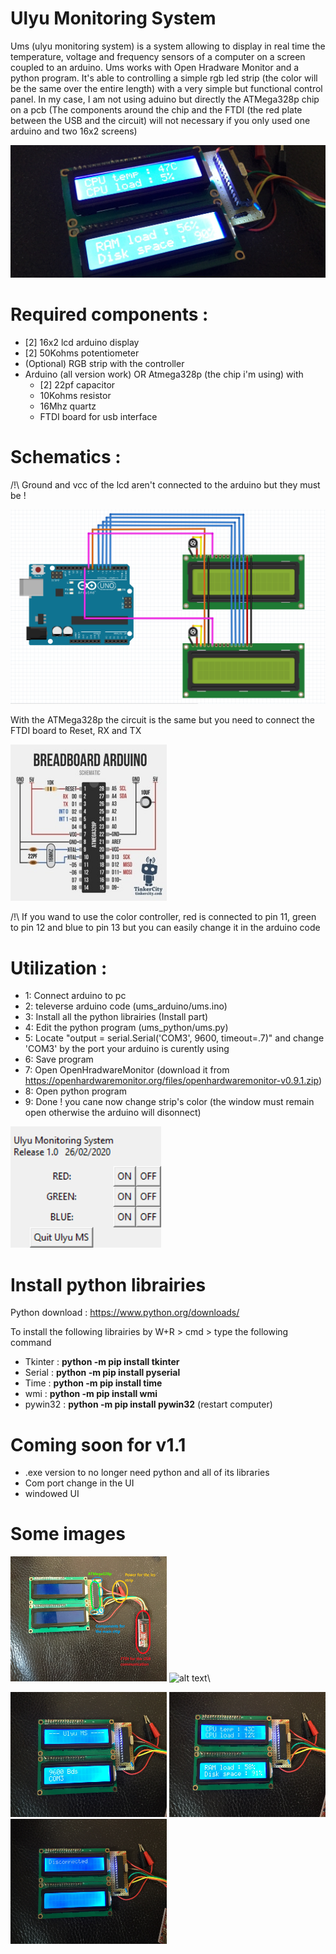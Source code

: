 # Ulyu Monitoring System
Ums (ulyu monitoring system) is a system allowing to display in real time the temperature, voltage and frequency sensors of a computer on a screen coupled to an arduino.
Ums works with Open Hradware Monitor and a python program. It's able to controlling a simple rgb led strip (the color will be the same over the entire length) with a very simple but functional control panel.
In my case, I am not using aduino but directly the ATMega328p chip on a pcb (The components around the chip and the FTDI (the red plate between the USB and the circuit) will not necessary if you only used one arduino and two 16x2 screens)

![alt text](https://github.com/Ulyuuu/ums/blob/master/Github_images/IMG_0388.jpg)



# Required components :
- [2] 16x2 lcd arduino display
- [2] 50Kohms potentiometer
- (Optional) RGB strip with the controller
- Arduino (all version work)
  OR
  Atmega328p (the chip i'm using) with
    - [2] 22pf capacitor
    - 10Kohms resistor
    - 16Mhz quartz
    - FTDI board for usb interface

# Schematics :

/!\ Ground and vcc of the lcd aren't connected to the arduino but they must be !

![alt text](https://github.com/Ulyuuu/ums/blob/master/Github_images/arduino_schematic.png)

With the ATMega328p the circuit is the same but you need to connect the FTDI board to Reset, RX and TX

<img src="https://github.com/Ulyuuu/ums/blob/master/Github_images/atmega328p.jpg" alt="alt text" width="250" height="250">

/!\ If you wand to use the color controller, red is connected to pin 11, green to pin 12 and blue to pin 13 but you can easily change it in the arduino code

# Utilization :

- 1: Connect arduino to pc
- 2: televerse arduino code (ums_arduino/ums.ino)
- 3: Install all the python librairies  (Install part)
- 4: Edit the python program (ums_python/ums.py)
- 5: Locate "output = serial.Serial('COM3', 9600, timeout=.7)" and change 'COM3' by the port your arduino is curently using
- 6: Save program
- 7: Open OpenHradwareMonitor (download it from https://openhardwaremonitor.org/files/openhardwaremonitor-v0.9.1.zip)
- 8: Open python program
- 9: Done ! you cane now change strip's color (the window must remain open otherwise the arduino will disonnect)

![alt text](https://github.com/Ulyuuu/ums/blob/master/Github_images/ums_program.png)

# Install python librairies

Python download : https://www.python.org/downloads/

To install the following librairies by W+R > cmd > type the following command

- Tkinter : **python -m pip install tkinter**
- Serial : **python -m pip install pyserial**
- Time : **python -m pip install time**
- wmi : **python -m pip install wmi**
- pywin32 : **python -m pip install pywin32** (restart computer)

# Coming soon for v1.1

- .exe version to no longer need python and all of its libraries
- Com port change in the UI
- windowed UI

# Some images

<img src="https://github.com/Ulyuuu/ums/blob/master/Github_images/IMG_0391.JPG" alt="alt text" width="250" height="200"> <img src="https://github.com/Ulyuuu/ums/blob/master/Github_images/IMG_0390.png" alt="alt text" width="250" height="200">\

<img src="https://github.com/Ulyuuu/ums/blob/master/Github_images/IMG_0392.JPG" alt="alt text" width="250" height="200"> <img src="https://github.com/Ulyuuu/ums/blob/master/Github_images/IMG_0393.JPG" alt="alt text" width="250" height="200"> <img src="https://github.com/Ulyuuu/ums/blob/master/Github_images/IMG_0394.JPG" alt="alt text" width="250" height="200">
